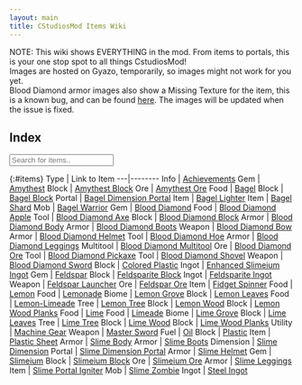 ```yaml
---
layout: main
title: CStudiosMod Items Wiki
---
```


NOTE: This wiki shows EVERYTHING in the mod. From items to portals, this is your one stop spot to all things CstudiosMod!<br/>
Images are hosted on Gyazo, temporarily, so images might not work for you yet.<br/>
Blood Diamond armor images also show a Missing Texture for the item, this is a known bug, and can be found [here](https://github.com/TeamCstudios/CStudiosMod/issues/1). The images will be updated when the issue is fixed.

## Index

<input type="text" id="finditems" onkeyup="searchItems()" placeholder="Search for items..">

{:#items}
Type | Link to Item
---|--------
Info | [Achievements](wiki/achievements)
Gem | [Amythest](wiki/amythest)
Block | [Amythest Block](wiki/amythestblock)
Ore | [Amythest Ore](wiki/amythestore)
Food | [Bagel](wiki/bagel)
Block | [Bagel Block](wiki/bagelblock)
Portal | [Bagel Dimension Portal](wiki/bageldimensionportal)
Item | [Bagel Lighter](wiki/bagellighter)
Item | [Bagel Shard](wiki/bagelshard)
Mob | [Bagel Warrior](wiki/bagelwarrior)
Gem | [Blood Diamond](wiki/blooddiamond)
Food | [Blood Diamond Apple](wiki/blooddiamondapple)
Tool | [Blood Diamond Axe](wiki/blooddiamondaxe)
Block | [Blood Diamond Block](wiki/blooddiamondblock)
Armor | [Blood Diamond Body](wiki/blooddiamondbody)
Armor | [Blood Diamond Boots](wiki/blooddiamondboots)
Weapon | [Blood Diamond Bow](wiki/blooddiamondbow)
Armor | [Blood Diamond Helmet](wiki/blooddiamondhelmet)
Tool | [Blood Diamond Hoe](wiki/blooddiamondhoe)
Armor | [Blood Diamond Leggings](wiki/blooddiamondleggings)
Multitool | [Blood Diamond Multitool](wiki/blooddiamondmultitool)
Ore | [Blood Diamond Ore](wiki/blooddiamondore)
Tool | [Blood Diamond Pickaxe](wiki/blooddiamondpickaxe)
Tool | [Blood Diamond Shovel](wiki/blooddiamondshovel)
Weapon | [Blood Diamond Sword](wiki/blooddiamondsword)
Block | [Colored Plastic](wiki/coloredplastic)
Ingot | [Enhanced Slimeium Ingot](wiki/enhancedslimeiumingot)
Gem | [Feldspar](wiki/feldspar)
Block | [Feldsparite Block](wiki/feldspariteblock)
Ingot | [Feldsparite Ingot](wiki/feldspariteingot)
Weapon | [Feldspar Launcher](wiki/feldsparlauncher)
Ore | [Feldspar Ore](wiki/feldsparore)
Item | [Fidget Spinner](wiki/fidgetspinner)
Food | [Lemon](wiki/lemon)
Food | [Lemonade](wiki/lemonade)
Biome | [Lemon Grove](wiki/lemongrove)
Block | [Lemon Leaves](wiki/lemonleaves)
Food | [Lemon-Limeade](wiki/lemonlimeade)
Tree | [Lemon Tree](wiki/lemontree)
Block | [Lemon Wood](wiki/lemonwood)
Block | [Lemon Wood Planks](wiki/lemonwoodplanks)
Food | [Lime](wiki/lime)
Food | [Limeade](wiki/limeade)
Biome | [Lime Grove](wiki/limegrove)
Block | [Lime Leaves](wiki/limeleaves)
Tree | [Lime Tree](wiki/limetree)
Block | [Lime Wood](wiki/limewood)
Block | [Lime Wood Planks](wiki/limewoodplanks)
Utility | [Machine Gear](wiki/machinegear)
Weapon | [Master Sword](wiki/mastersword)
Fuel | [Oil](wiki/oil)
Block | [Plastic](wiki/plastic)
Item | [Plastic Sheet](wiki/plasticsheet)
Armor | [Slime Body](wiki/slimebody)
Armor | [Slime Boots](wiki/slimeboots)
Dimension | [Slime Dimension](wiki/slimedimension)
Portal | [Slime Dimension Portal](wiki/slimedimensionportal)
Armor | [Slime Helmet](wiki/slimehelmet)
Gem | [Slimeium](wiki/slimeium)
Block | [Slimeium Block](wiki/slimeiumblock)
Ore | [Slimeium Ore](wiki/slimeiumore)
Armor | [Slime Leggings](wiki/slimeleggings)
Item | [Slime Portal Igniter](wiki/slimeportaligniter)
Mob | [Slime Zombie](wiki/slimezombie)
Ingot | [Steel Ingot](wiki/steelingot)
